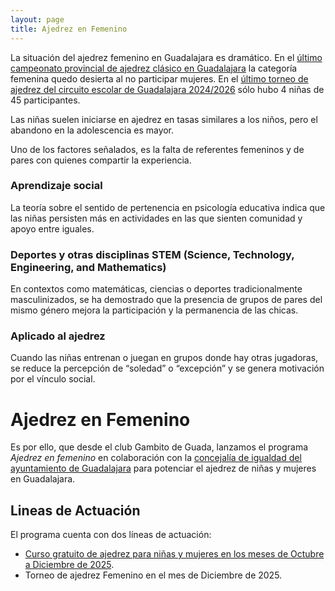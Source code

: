 ```yaml
---
layout: page
title: Ajedrez en Femenino
---
```


La situación del ajedrez femenino en Guadalajara es dramático. En el [último campeonato provincial de ajedrez clásico en Guadalajara](https://info64.org/cto-provincial-de-ajedrez-estandar-abs-fem-y-vet-guadalaja-2025/standings) la categoría femenina quedo desierta al no participar mujeres. En el [último torneo de ajedrez del circuito escolar de Guadalajara 2024/2026](https://info64.org/circuito-provincial-escolar-guadalajara-2025-jadraque) sólo hubo 4 niñas de 45 participantes.

Las niñas suelen iniciarse en ajedrez en tasas similares a los niños, pero el abandono en la adolescencia es mayor. 

Uno de los factores señalados, es la falta de referentes femeninos y de pares con quienes compartir la experiencia.

### Aprendizaje social

La teoría sobre el sentido de pertenencia en psicología educativa indica que las niñas persisten más en actividades en las que sienten comunidad y apoyo entre iguales.

### Deportes y otras disciplinas STEM (Science, Technology, Engineering, and Mathematics)

En contextos como matemáticas, ciencias o deportes tradicionalmente masculinizados, se ha demostrado que la presencia de grupos de pares del mismo género mejora la participación y la permanencia de las chicas.

### Aplicado al ajedrez

Cuando las niñas entrenan o juegan en grupos donde hay otras jugadoras, se reduce la percepción de “soledad” o “excepción” y se genera motivación por el vínculo social.

# Ajedrez en Femenino

Es por ello, que desde el club Gambito de Guada, lanzamos el programa _Ajedrez en femenino_ en colaboración con la [concejalía de igualdad del ayuntamiento de Guadalajara](https://www.guadalajara.es/es/ayuntamiento/servicios/igualdad/) para potenciar el ajedrez de niñas y mujeres en Guadalajara.

## Lineas de Actuación

El programa cuenta con dos líneas de actuación:


- [Curso gratuito de ajedrez para niñas y mujeres en los meses de Octubre a Diciembre de 2025](/cursos/2025-curso-ajedrez-en-femenino).
- Torneo de ajedrez Femenino en el mes de Diciembre de 2025.


